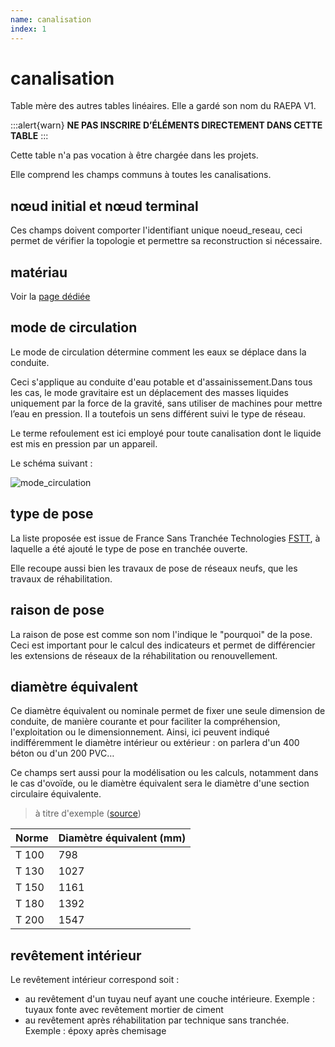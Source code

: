 ```yaml
---
name: canalisation
index: 1
---
```

# canalisation

Table mère des autres tables linéaires. Elle a gardé son nom du RAEPA V1.

:::alert{warn}
**NE PAS INSCRIRE D’ÉLÉMENTS DIRECTEMENT DANS CETTE TABLE**
:::

Cette table n'a pas vocation à être chargée dans les projets.

Elle comprend les champs communs à toutes les canalisations.

## nœud initial et nœud terminal

Ces champs doivent comporter l'identifiant unique noeud_reseau, ceci permet de vérifier la topologie et permettre sa reconstruction si nécessaire.

## matériau

Voir la [page dédiée](/Modèle/materiau)

## mode de circulation

Le mode de circulation détermine comment les eaux se déplace dans la conduite.

Ceci s'applique au conduite d'eau potable et d'assainissement.Dans tous les cas, le mode gravitaire est un déplacement des masses liquides uniquement par la force de la gravité, sans utiliser de machines pour mettre l’eau en pression. Il a toutefois un sens différent suivi le type de réseau.

Le terme refoulement est ici employé pour toute canalisation dont le liquide est mis en pression par un appareil.

Le schéma suivant :

![mode_circulation](https://github.com/user-attachments/assets/ff242bab-0125-4497-9b5e-4514b087ed11)

## type de pose

La liste proposée est issue de France Sans Tranchée Technologies [FSTT](https://www.fstt.org/le-sans-tranchee/#18e031320a5ef347c), à laquelle a été ajouté le type de pose en tranchée ouverte.

Elle recoupe aussi bien les travaux de pose de réseaux neufs, que les travaux de réhabilitation.

## raison de pose

La raison de pose est comme son nom l'indique le "pourquoi" de la pose. Ceci est important pour le calcul des indicateurs et permet de différencier les extensions de réseaux de la réhabilitation ou renouvellement.

## diamètre équivalent

Ce diamètre équivalent ou nominale permet de fixer une seule dimension de conduite, de manière courante et pour faciliter la compréhension, l'exploitation ou le dimensionnement. Ainsi, ici peuvent indiqué indifféremment le diamètre intérieur ou extérieur : on parlera d'un 400 béton ou d'un 200 PVC…

Ce champs sert aussi pour la modélisation ou les calculs, notamment dans le cas d'ovoïde, ou le diamètre équivalent sera le diamètre d'une section circulaire équivalente.

> à titre d'exemple ([source](https://travaux-publics.blogspot.com/2012/03/correspondance-des-sections-ovoide_09.html))

| Norme | Diamètre équivalent (mm) |
| :---- | :----------------------- |
| T 100 | 798                      |
| T 130 | 1027                     |
| T 150 | 1161                     |
| T 180 | 1392                     |
| T 200 | 1547                     |

## revêtement intérieur

Le revêtement intérieur correspond soit :

- au revêtement d'un tuyau neuf ayant une couche intérieure. Exemple : tuyaux fonte avec revêtement mortier de ciment
- au revêtement après réhabilitation par technique sans tranchée. Exemple : époxy après chemisage
